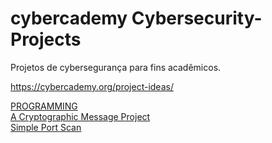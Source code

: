# cybercademy Cybersecurity-Projects
Projetos de cybersegurança para fins acadêmicos.

https://cybercademy.org/project-ideas/

<u>PROGRAMMING<u>
  <br>A Cryptographic Message Project
  <br>Simple Port Scan
